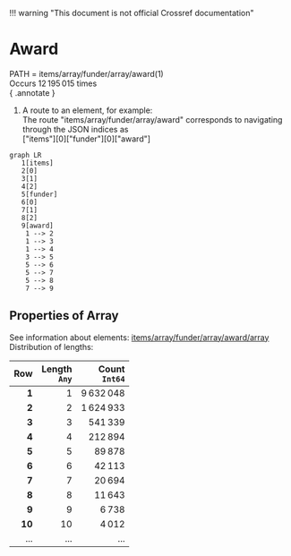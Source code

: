 !!! warning "This document is not official Crossref documentation"
# Award
PATH = items/array/funder/array/award(1)  
Occurs 12 195 015 times  
{ .annotate }

1. A route to an element, for example:  
   The route "items/array/funder/array/award" corresponds to navigating through the JSON indices as  
   ["items"][0]["funder"][0]["award"]  

```mermaid
graph LR
   1[items]
   2[0]
   3[1]
   4[2]
   5[funder]
   6[0]
   7[1]
   8[2]
   9[award]
    1 --> 2
    1 --> 3
    1 --> 4
    3 --> 5
    5 --> 6
    5 --> 7
    5 --> 8
    7 --> 9
```


## Properties of Array
See information about elements: [items/array/funder/array/award/array](array/index.md)  
Distribution of lengths:  

| **Row** | **Length**<br>`Any` | **Count**<br>`Int64` |
|--------:|--------------------:|---------------------:|
| **1**   | 1                   | 9 632 048            |
| **2**   | 2                   | 1 624 933            |
| **3**   | 3                   | 541 339              |
| **4**   | 4                   | 212 894              |
| **5**   | 5                   | 89 878               |
| **6**   | 6                   | 42 113               |
| **7**   | 7                   | 20 694               |
| **8**   | 8                   | 11 643               |
| **9**   | 9                   | 6 738                |
| **10**  | 10                  | 4 012                |
| ... | ... | ... |


